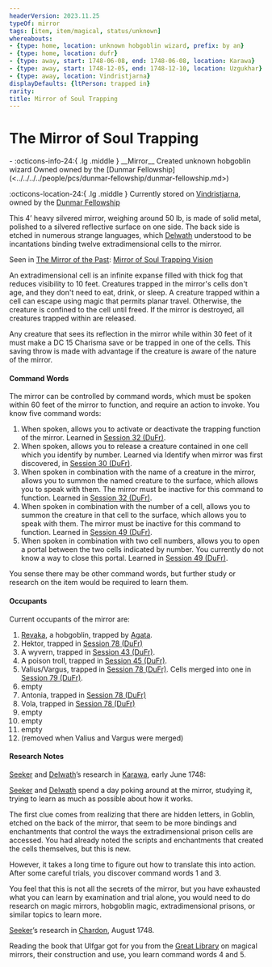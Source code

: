```yaml
---
headerVersion: 2023.11.25
typeOf: mirror
tags: [item, item/magical, status/unknown]
whereabouts:
- {type: home, location: unknown hobgoblin wizard, prefix: by an}
- {type: home, location: dufr}
- {type: away, start: 1748-06-08, end: 1748-06-08, location: Karawa}
- {type: away, start: 1748-12-05, end: 1748-12-10, location: Uzgukhar}
- {type: away, location: Vindristjarna}
displayDefaults: {ltPerson: trapped in}
rarity:
title: Mirror of Soul Trapping
---
```

# The Mirror of Soul Trapping
<div class="grid cards ext-narrow-margin ext-one-column" markdown>
- :octicons-info-24:{ .lg .middle } __Mirror__  
   Created unknown hobgoblin wizard  
   Owned owned by the [Dunmar Fellowship](<../../../../people/pcs/dunmar-fellowship/dunmar-fellowship.md>)  
</div>

:octicons-location-24:{ .lg .middle } Currently stored on [Vindristjarna](<../../../../things/ships/vindristjarna.md>), owned by the [Dunmar Fellowship](<../../../../people/pcs/dunmar-fellowship/dunmar-fellowship.md>)


This 4’ heavy silvered mirror, weighing around 50 lb, is made of solid metal, polished to a silvered reflective surface on one side. The back side is etched in numerous strange languages, which [Delwath](<../../../../people/pcs/dunmar-fellowship/delwath.md>) understood to be incantations binding twelve extradimensional cells to the mirror.

Seen in [The Mirror of the Past](<../treasure-from-stormcaller-tower/the-mirror-of-the-past.md>): [Mirror of Soul Trapping Vision](<../../mirror-visions/mirror-of-soul-trapping-vision.md>)

An extradimensional cell is an infinite expanse filled with thick fog that reduces visibility to 10 feet. Creatures trapped in the mirror's cells don't age, and they don't need to eat, drink, or sleep. A creature trapped within a cell can escape using magic that permits planar travel. Otherwise, the creature is confined to the cell until freed. If the mirror is destroyed, all creatures trapped within are released.

Any creature that sees its reflection in the mirror while within 30 feet of it must make a DC 15 Charisma save or be trapped in one of the cells. This saving throw is made with advantage if the creature is aware of the nature of the mirror. 

#### Command Words
The mirror can be controlled by command words, which must be spoken within 60 feet of the mirror to function, and require an action to invoke. You know five command words: 

1) When spoken, allows you to activate or deactivate the trapping function of the mirror. Learned in [Session 32 (DuFr)](<../../session-notes/session-32-dufr.md>). 
2) When spoken, allows you to release a creature contained in one cell which you identify by number. Learned via Identify when mirror was first discovered, in [Session 30 (DuFr)](<../../session-notes/session-30-dufr.md>). 
3) When spoken in combination with the name of a creature in the mirror, allows you to summon the named creature to the surface, which allows you to speak with them. The mirror must be inactive for this command to function. Learned in [Session 32 (DuFr)](<../../session-notes/session-32-dufr.md>). 
4) When spoken in combination with the number of a cell, allows you to summon the creature in that cell to the surface, which allows you to speak with them. The mirror must be inactive for this command to function. Learned in [Session 49 (DuFr)](<../../session-notes/session-49-dufr.md>).
5) When spoken in combination with two cell numbers, allows you to open a portal between the two cells indicated by number. You currently do not know a way to close this portal. Learned in [Session 49 (DuFr)](<../../session-notes/session-49-dufr.md>). 

You sense there may be other command words, but further study or research on the item would be required to learn them.

#### Occupants
Current occupants of the mirror are:

1. [Revaka](<../../../../people/other-nonhumans/revaka.md>), a hobgoblin, trapped by [Agata](<../../../../people/fey/agata.md>).
2. Hektor, trapped in [Session 78 (DuFr)](<../../session-notes/session-78-dufr.md>) 
3. A wyvern, trapped in [Session 43 (DuFr)](<../../session-notes/session-43-dufr.md>). 
4. A poison troll, trapped in [Session 45 (DuFr)](<../../session-notes/session-45-dufr.md>).
5. Valius/Vargus, trapped in  [Session 78 (DuFr)](<../../session-notes/session-78-dufr.md>). Cells merged into one in [Session 79 (DuFr)](<../../session-notes/session-79-dufr.md>).
6. empty
7. Antonia, trapped in [Session 78 (DuFr)](<../../session-notes/session-78-dufr.md>)
8. Vola, trapped in [Session 78 (DuFr)](<../../session-notes/session-78-dufr.md>)
9. empty
10. empty
11. empty
12. (removed when Valius and Vargus were merged)
#### Research Notes

[Seeker](<../../../../people/pcs/dunmar-fellowship/seeker.md>) and [Delwath](<../../../../people/pcs/dunmar-fellowship/delwath.md>)’s research in [Karawa](<../../../../gazetteer/greater-dunmar/realms/dunmar/eastern-dunmar/karawa.md>), early June 1748:

[Seeker](<../../../../people/pcs/dunmar-fellowship/seeker.md>) and [Delwath](<../../../../people/pcs/dunmar-fellowship/delwath.md>) spend a day poking around at the mirror, studying it, trying to learn as much as possible about how it works.

The first clue comes from realizing that there are hidden letters, in Goblin, etched on the back of the mirror, that seem to be more bindings and enchantments that control the ways the extradimensional prison cells are accessed. You had already noted the scripts and enchantments that created the cells themselves, but this is new.

However, it takes a long time to figure out how to translate this into action. After some careful trials, you discover command words 1 and 3. 

You feel that this is not all the secrets of the mirror, but you have exhausted what you can learn by examination and trial alone, you would need to do research on magic mirrors, hobgoblin magic, extradimensional prisons, or similar topics to learn more.

[Seeker](<../../../../people/pcs/dunmar-fellowship/seeker.md>)’s research in [Chardon](<../../../../gazetteer/west-coast/chardonian-empire/chardon/chardon.md>), August 1748. 

Reading the book that Ulfgar got for you from the [Great Library](<../../../../gazetteer/west-coast/chardonian-empire/chardon/great-library.md>) on magical mirrors, their construction and use, you learn command words 4 and 5. 

